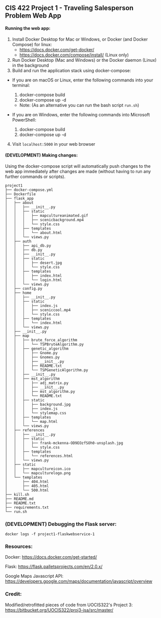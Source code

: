 ## CIS 422 Project 1 - Traveling Salesperson Problem Web App

#### Running the web app:

1. Install Docker Desktop for Mac or Windows, or Docker (and Docker Compose) for linux:
    - https://docs.docker.com/get-docker/
    - https://docs.docker.com/compose/install/ (Linux only)
2. Run Docker Desktop (Mac and Windows) or the Docker daemon (Linux) in the background
3. Build and run the application stack using docker-compose:

- If you are on macOS or Linux, enter the following commands into your terminal:

    1. docker-compose build
    2. docker-compose up -d 

    - Note: (As an alternative you can run the bash script `run.sh`)

- If you are on Windows, enter the following commands into Microsoft PowerShell: 
    
    1. docker-compose build
    2. docker-compose up -d 

4. Visit `localhost:5000` in your web browser

#### (DEVELOPMENT) Making changes:

Using the docker-compose script will automatically push changes to the web app immediately after changes are made (without having to run any further commands or scripts).

    project1
    ├── docker-compose.yml
    ├── Dockerfile
    ├── flask_app
    │   ├── about
    │   │   ├── __init__.py
    │   │   ├── static
    │   │   │   ├── mapcultureanimated.gif
    │   │   │   ├── scenicbackground.mp4
    │   │   │   └── style.css
    │   │   ├── templates
    │   │   │   └── about.html
    │   │   └── views.py
    │   ├── auth
    │   │   ├── api_db.py
    │   │   ├── db.py
    │   │   ├── __init__.py
    │   │   ├── static
    │   │   │   ├── desert.jpg
    │   │   │   └── style.css
    │   │   ├── templates
    │   │   │   ├── index.html
    │   │   │   └── login.html
    │   │   └── views.py
    │   ├── config.py
    │   ├── home
    │   │   ├── __init__.py
    │   │   ├── static
    │   │   │   ├── index.js
    │   │   │   ├── sceniccool.mp4
    │   │   │   └── style.css
    │   │   ├── templates
    │   │   │   └── index.html
    │   │   └── views.py
    │   ├── __init__.py
    │   ├── map
    │   │   ├── brute_force_algorithm
    │   │   │   └── TSPBruteAlgorithm.py
    │   │   ├── genetic_algorithm
    │   │   │   ├── Gnome.py
    │   │   │   ├── Gnomes.py
    │   │   │   ├── __init__.py
    │   │   │   ├── README.txt
    │   │   │   └── TSPGeneticAlgorithm.py
    │   │   ├── __init__.py
    │   │   ├── mst_algorithm
    │   │   │   ├── adj_matrix.py
    │   │   │   ├── __init__.py
    │   │   │   ├── mst_algorithm.py
    │   │   │   └── README.txt
    │   │   ├── static
    │   │   │   ├── background.jpg
    │   │   │   ├── index.js
    │   │   │   └── stylemap.css
    │   │   ├── templates
    │   │   │   └── map.html
    │   │   └── views.py
    │   ├── references
    │   │   ├── __init__.py
    │   │   ├── static
    │   │   │   ├── frank-mckenna-OD9EOzfSOh0-unsplash.jpg
    │   │   │   └── style.css
    │   │   ├── templates
    │   │   │   └── references.html
    │   │   └── views.py
    │   ├── static
    │   │   ├── mapcultureicon.ico
    │   │   └── mapculturelogo.png
    │   └── templates
    │       ├── 404.html
    │       ├── 405.html
    │       └── 500.html
    ├── kill.sh
    ├── README.md
    ├── README.txt
    ├── requirements.txt
    └── run.sh

### (DEVELOPMENT) Debugging the Flask server:

    docker logs -f project1-flaskwebservice-1    

### Resources:

Docker: https://docs.docker.com/get-started/

Flask: https://flask.palletsprojects.com/en/2.0.x/

Google Maps Javascript API: https://developers.google.com/maps/documentation/javascript/overview

### Credit:

Modified/retrofitted pieces of code from UOCIS322's Project 3: https://bitbucket.org/UOCIS322/proj3-jsa/src/master/
